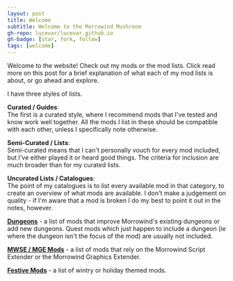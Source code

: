 ```yaml
---
layout: post
title: Welcome
subtitle: Welcome to the Morrowind Mushroom
gh-repo: lucevar/lucevar.github.io
gh-badge: [star, fork, follow]
tags: [welcome]
---
```


Welcome to the website! Check out my mods or the mod lists. Click read more on this post for a brief explanation of what each of my mod lists is about, or go ahead and explore.  

I have three styles of lists.  

**Curated / Guides**:  
The first is a curated style, where I recommend mods that I've tested and know work well together. All the mods I list in these should be compatible with each other, unless I specifically note otherwise.  

**Semi-Curated / Lists**:  
Semi-curated means that I can't personally vouch for every mod included, but I've either played it or heard good things. The criteria for inclusion are much broader than for my curated lists.  


**Uncurated Lists / Catalogues**:  
The point of my catalogues is to list every available mod in that category, to create an overview of what mods are available. I don't make a judgement on quality - if I'm aware that a mod is broken I do my best to point it out in the notes, however.  

[**Dungeons**](https://lucevar.github.io/guides/Dungeons/) - a list of mods that improve Morrowind's existing dungeons or add new dungeons. Quest mods which just happen to include a dungeon (ie where the dungeon isn't the focus of the mod) are usually not included.  

[**MWSE / MGE Mods**](https://lucevar.github.io/lists/mwse/) - a list of mods that rely on the Morrowind Script Extender or the Morrowind Graphics Extender.

[**Festive Mods**](https://lucevar.github.io/lists/festive/) - a list of wintry or holiday themed mods.
